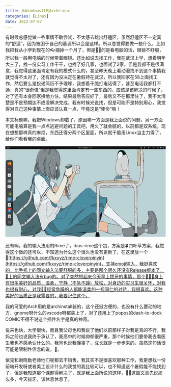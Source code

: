 ```yaml
---
title: 从Windows11到ArchLinux
categories: [Linux]
date: 2022-07-07
---
```


有时候总感觉做一些事情不敢尝试，不太感去跳出舒适区，虽然舒适区不一定真的“舒适”，因为被困于自己的基调所以会是这样。所以总觉得要做一些什么，比如我把我从小学到现在的👓摘掉一个月了，但是😮‍💨的是看电脑的话，眼镜不舒服，所以我一般用电脑的时候带着眼镜。还比如说去找工作，我在武汉上学，想着明年大三了，找一份实习工作干干，也找了好几家，也面试了2家，但是我都不是很满意，我觉得这里面肯定有我的模式什么的，甚至昨天晚上看动漫找不到这个事情我就觉得不太对了，还有因为没决定在暑假待在武汉，所以我回家在58上面找工作，然后要么是投递简历不予理睬，我想着干脆打电话得了，甚至电话我都打不通，真的“很奇怪”但是我觉得这里面肯定有一些东西的，应该是该解决的时候了，对了还有本身回家换地方住，结果最后答应好了，最后又不在那里住了，我不太清楚是不是预期达不成没解决完成，我有时候光说找，但是可能不是特别用心，我觉得对自己这种事情上面应该认真一点，毕竟这是“使命”嘛！

本文标题嘛，我把Windows卸载了，原因嘛一方面是我上面说的问题，另一方面可能电脑算是我一点点逃避问题的工具吧，用久了就会腻的，以前都是双系统，现在想想那样真的麻烦，东西还得分两个区里面，所以就干脆用Linux当主力得了，给你们看看我的桌面。

![ArchLinux](../pics/from-win11-to-arch/20220701_161431__2022-07-01%2016-11-06.png)

还有啊，我的输入法用的Rime了，ibus-rime这个包，方案是🍀四叶草方案，我觉得这个做的还可以，不知道为什么这个很久也没有更新了，在这里放一个🔗[https://github.com/fkxxyz/rime-cloverpinyin](https://github.com/fkxxyz/rime-cloverpinyin)，支持emoji输入，我挺喜欢的，比手机上的同文输入法要舒服的多，主要是那个很久还没有Release版本了，📱上的同文输入法有bug的。对了突然想起来今天早上拔牙的事情，那个🧑🏻‍⚕️身上有很多美好的品质，温柔，宁静（不急不躁）放松，对身边的实习生很关怀，对我也很有耐心，对我👩🏻经常急躁的人都能温柔的一视同仁的对待，我很喜欢。这种美好的品质正是我需要的，我要记住这个。

我的可爱的Arch用的是archinstall装的，这个还挺方便的，也没有什么要动的地方，gnome呀什么的vscode呀都装上了，对了还用上了popos的dash-to-dock COMIC不得不说这个插件名字是真的神奇。

说来也快，大学很快，而且我父母也和我说了他们以前那样子对我是真的不行，我妈之前也说我终于承认了，我高中的时候抑郁很严重，那个时候他们要带我去看医生我也不感承认什么的。我爸也说我懂事了，成长就是一步步来的，虽然这句话很可能是限制性信念的说，🤣。

依克和谢晓勤老师他们呢都去干销售，我其实不是很喜欢那种工作，我更想找一份前端开发呀或者美工设计什么的我觉的我比较可以，也不知道这个暑假能不能找到了，但是我知道那个课题得解决了，就是我上面所说的这样，👌🏻这篇文章先说那么多，今天拔牙，该休息休息了。

